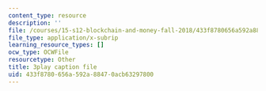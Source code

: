 ```yaml
---
content_type: resource
description: ''
file: /courses/15-s12-blockchain-and-money-fall-2018/433f8780656a592a88470acb63297800_eGNSuTBc60.vtt
file_type: application/x-subrip
learning_resource_types: []
ocw_type: OCWFile
resourcetype: Other
title: 3play caption file
uid: 433f8780-656a-592a-8847-0acb63297800
---
```

